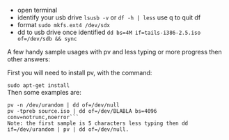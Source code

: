 - open terminal
- identify your usb drive
```lsusb -v``` or
```df -h | less``` use q to quit df
- format ```sudo mkfs.ext4 /dev/sdx```
- dd to usb drive once identified
```dd bs=4M if=tails-i386-2.5.iso of=/dev/sdb && sync```

A few handy sample usages with pv and less typing or more progress then other answers:

First you will need to install pv, with the command:

```sudo apt-get install```  </br>
Then some examples are:
```
pv -n /dev/urandom | dd of=/dev/null
pv -tpreb source.iso | dd of=/dev/BLABLA bs=4096 conv=notrunc,noerror```
Note: the first sample is 5 characters less typing then dd if=/dev/urandom | pv | dd of=/dev/null.
